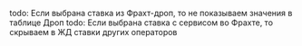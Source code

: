 todo: Если выбрана ставка из Фрахт-дроп, то не показываем значения в таблице Дроп
todo: Если выбрана ставка с сервисом во Фрахте, то скрываем в ЖД ставки других операторов
